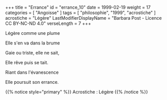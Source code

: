 +++
title = "Errance"
id = "errance_10"
date = 1999-02-19
weight = 17
categories = [ "Angoisse" ]
tags = [ "philosophie", "1999", "acrostiche" ]
acrostiche = "Légère"
LastModifierDisplayName = "Barbara Post - Licence CC BY-NC-ND 4.0"
verseLength = 7
+++

Légère comme une plume

Elle s'en va dans la brume

Gaie ou triste, elle ne sait,

Elle rêve puis se tait.

Riant dans l'évanescence

Elle poursuit son errance.

{{% notice style="primary" %}}
Acrostiche : Légère
{{% /notice %}}
